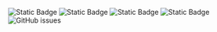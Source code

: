 ![Static Badge](https://img.shields.io/badge/blacklists-60-000000) ![Static Badge](https://img.shields.io/badge/blacklisted-2835506-cc0000) ![Static Badge](https://img.shields.io/badge/whitelisted-2244-00CC00) ![Static Badge](https://img.shields.io/badge/streaming_blacklist-28107-000000) ![GitHub issues](https://img.shields.io/github/issues/fabriziosalmi/blacklists)
